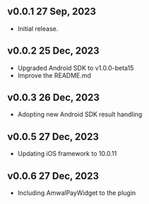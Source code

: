 ## v0.0.1 27 Sep, 2023

* Initial release.

## v0.0.2 25 Dec, 2023
* Upgraded Android SDK to v1.0.0-beta15
* Improve the README.md

## v0.0.3 26 Dec, 2023
* Adopting new Android SDK result handling


## v0.0.5 27 Dec, 2023
* Updating iOS framework to 10.0.11


## v0.0.6 27 Dec, 2023
* Including AmwalPayWidget to the plugin